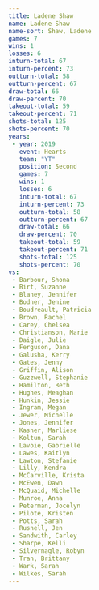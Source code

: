 ```yaml
---
title: Ladene Shaw
name: Ladene Shaw
name-sort: Shaw, Ladene
games: 7
wins: 1
losses: 6
inturn-total: 67
inturn-percent: 73
outturn-total: 58
outturn-percent: 67
draw-total: 66
draw-percent: 70
takeout-total: 59
takeout-percent: 71
shots-total: 125
shots-percent: 70
years:
 - year: 2019
   event: Hearts
   team: "YT"
   position: Second
   games: 7
   wins: 1
   losses: 6
   inturn-total: 67
   inturn-percent: 73
   outturn-total: 58
   outturn-percent: 67
   draw-total: 66
   draw-percent: 70
   takeout-total: 59
   takeout-percent: 71
   shots-total: 125
   shots-percent: 70
vs:
 - Barbour, Shona
 - Birt, Suzanne
 - Blaney, Jennifer
 - Bodner, Jenine
 - Boudreault, Patricia
 - Brown, Rachel
 - Carey, Chelsea
 - Christianson, Marie
 - Daigle, Julie
 - Ferguson, Dana
 - Galusha, Kerry
 - Gates, Jenny
 - Griffin, Alison
 - Guzzwell, Stephanie
 - Hamilton, Beth
 - Hughes, Meaghan
 - Hunkin, Jessie
 - Ingram, Megan
 - Jewer, Michelle
 - Jones, Jennifer
 - Kasner, Marliese
 - Koltun, Sarah
 - Lavoie, Gabrielle
 - Lawes, Kaitlyn
 - Lawton, Stefanie
 - Lilly, Kendra
 - McCarville, Krista
 - McEwen, Dawn
 - McQuaid, Michelle
 - Munroe, Anna
 - Peterman, Jocelyn
 - Pilote, Kristen
 - Potts, Sarah
 - Rusnell, Jen
 - Sandwith, Carley
 - Sharpe, Kelli
 - Silvernagle, Robyn
 - Tran, Brittany
 - Wark, Sarah
 - Wilkes, Sarah
---
```

